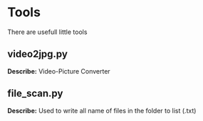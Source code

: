
# Tools
There are usefull little tools

## video2jpg.py
**Describe:** Video-Picture Converter

## file_scan.py
**Describe:** Used to write all name of files in the folder to list (.txt)
